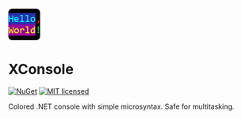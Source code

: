 [![XConsole project](https://raw.githubusercontent.com/chubrik/XConsole/main/icon.png)](#)

# XConsole
[![NuGet](https://img.shields.io/nuget/v/XConsole)](https://www.nuget.org/packages/XConsole/) [![MIT licensed](https://img.shields.io/github/license/chubrik/XConsole?color=blue)](https://github.com/chubrik/XConsole/blob/main/LICENSE)

Colored .NET console with simple microsyntax. Safe for multitasking.
